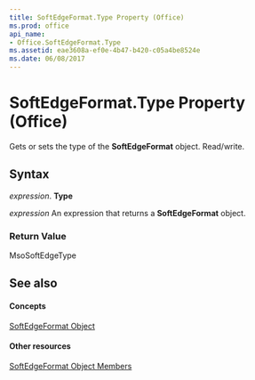 ```yaml
---
title: SoftEdgeFormat.Type Property (Office)
ms.prod: office
api_name:
- Office.SoftEdgeFormat.Type
ms.assetid: eae3608a-ef0e-4b47-b420-c05a4be8524e
ms.date: 06/08/2017
---
```



# SoftEdgeFormat.Type Property (Office)

Gets or sets the type of the **SoftEdgeFormat** object. Read/write.


## Syntax

 _expression_. **Type**

 _expression_ An expression that returns a **SoftEdgeFormat** object.


### Return Value

MsoSoftEdgeType


## See also


#### Concepts


[SoftEdgeFormat Object](softedgeformat-object-office.md)
#### Other resources


[SoftEdgeFormat Object Members](softedgeformat-members-office.md)

